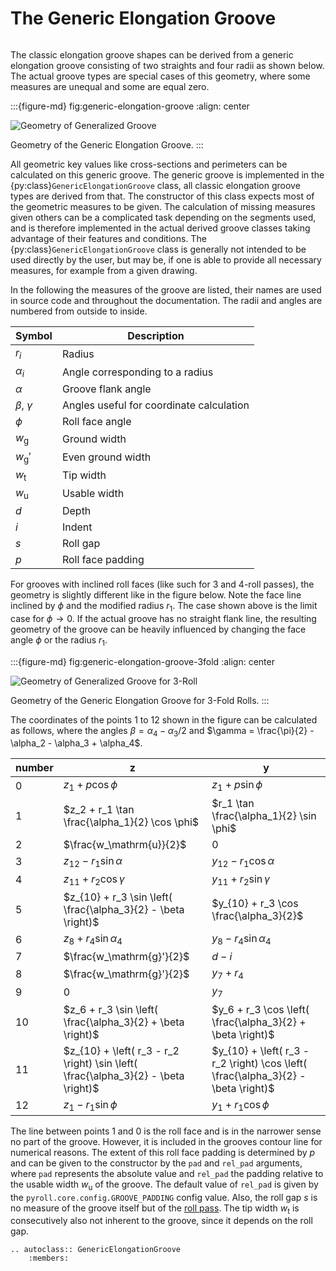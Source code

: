 # The Generic Elongation Groove

```{py:currentmodule} pyroll.core
```

The classic elongation groove shapes can be derived from a generic elongation groove consisting of two straights and four radii as shown below.
The actual groove types are special cases of this geometry, where some measures are unequal and some are equal zero.

:::{figure-md} fig:generic-elongation-groove
:align: center

![Geometry of Generalized Groove](/img/generic-elongation-groove.svg)

Geometry of the Generic Elongation Groove.
:::

All geometric key values like cross-sections and perimeters can be calculated on this generic groove. The
generic groove is implemented in the {py:class}`GenericElongationGroove` class, all classic elongation groove types are derived from that.
The constructor of this class expects most of the geometric measures to be given.
The calculation of missing measures given others can be a complicated task depending on the segments used, and is therefore implemented in the actual derived groove classes taking advantage of their features and conditions.
The {py:class}`GenericElongationGroove` class is generally not intended to be used directly by the user, but may be, if one is able to provide all necessary measures, for example from a given drawing.

In the following the measures of the groove are listed, their names are used in source code and throughout the
documentation. The radii and angles are numbered from outside to inside.

| Symbol            | Description                              |
|-------------------|------------------------------------------|
| $r_i$             | Radius                                   |
| $\alpha_i$        | Angle corresponding to a radius          |
| $\alpha$          | Groove flank angle                       |
| $\beta$, $\gamma$ | Angles useful for coordinate calculation |
| $\phi$            | Roll face angle                          |
| $w_\mathrm{g}$    | Ground width                             |
| $w_\mathrm{g}'$   | Even ground width                        |
| $w_\mathrm{t}$    | Tip width                                |
| $w_\mathrm{u}$    | Usable width                             |
| $d$               | Depth                                    |
| $i$               | Indent                                   |
| $s$               | Roll gap                                 |
| $p$               | Roll face padding                        |

For grooves with inclined roll faces (like such for 3 and 4-roll passes), the geometry is slightly different like in the figure below.
Note the face line inclined by $\phi$ and the modified radius $r_1$.
The case shown above is the limit case for $\phi \rightarrow 0$.
If the actual groove has no straight flank line, the resulting geometry of the groove can be heavily influenced by changing the face angle $\phi$ or the radius $r_1$.

:::{figure-md} fig:generic-elongation-groove-3fold
:align: center

![Geometry of Generalized Groove for 3-Roll](/img/generic-elongation-groove-3fold.svg)

Geometry of the Generic Elongation Groove for 3-Fold Rolls.
:::

The coordinates of the points 1 to 12 shown in the figure can be calculated as follows, where the angles $\beta =
\alpha_4 - \alpha_3 / 2$ and $\gamma = \frac{\pi}{2} - \alpha_2 - \alpha_3 + \alpha_4$.

| number | z                                                                                  | y                                                                                  |
|--------|------------------------------------------------------------------------------------|------------------------------------------------------------------------------------|
| 0      | $z_1 + p \cos \phi$                                                                | $z_1 + p \sin \phi$                                                                |
| 1      | $z_2 + r_1 \tan \frac{\alpha_1}{2} \cos \phi$                                      | $r_1 \tan \frac{\alpha_1}{2} \sin \phi$                                            |
| 2      | $\frac{w_\mathrm{u}}{2}$                                                           | $0$                                                                                |
| 3      | $z_{12} - r_1 \sin \alpha$                                                         | $y_{12} - r_1 \cos \alpha$                                                         |
| 4      | $z_{11} + r_2 \cos \gamma$                                                         | $y_{11} + r_2 \sin \gamma$                                                         |
| 5      | $z_{10} + r_3 \sin \left( \frac{\alpha_3}{2} - \beta \right)$                      | $y_{10} + r_3 \cos \frac{\alpha_3}{2}$                                             |
| 6      | $z_8 + r_4 \sin \alpha_4$                                                          | $y_8 - r_4 \sin \alpha_4$                                                          |
| 7      | $\frac{w_\mathrm{g}'}{2}$                                                          | $d - i$                                                                            |
| 8      | $\frac{w_\mathrm{g}'}{2}$                                                          | $y_7 + r_4$                                                                        |
| 9      | $0$                                                                                | $y_7$                                                                              |
| 10     | $z_6 + r_3 \sin \left( \frac{\alpha_3}{2} + \beta \right)$                         | $y_6 + r_3 \cos \left( \frac{\alpha_3}{2} + \beta \right)$                         |
| 11     | $z_{10} + \left( r_3 - r_2 \right) \sin \left( \frac{\alpha_3}{2} - \beta \right)$ | $y_{10} + \left( r_3 - r_2 \right) \cos \left( \frac{\alpha_3}{2} - \beta \right)$ |
| 12     | $z_1 - r_1 \sin \phi$                                                              | $y_1 + r_1 \cos \phi$                                                              |


The line between points 1 and 0 is the roll face and is in the narrower sense no part of the groove.
However, it is included in the grooves contour line for numerical reasons.
The extent of this roll face padding is determined by $p$ and can be given to the constructor by the `pad` and `rel_pad` arguments, where `pad` represents the absolute value and `rel_pad` the padding relative to the usable width $w_\mathrm{u}$ of the groove.
The default value of `rel_pad` is given by the `pyroll.core.config.GROOVE_PADDING` config value.
Also, the roll gap $s$ is no measure of the groove itself but of the [roll pass](../index). 
The tip width $w_\mathrm{t}$ is consecutively also not inherent to the groove, since it depends on the roll gap.

```{eval-rst} 
.. autoclass:: GenericElongationGroove
    :members:
```